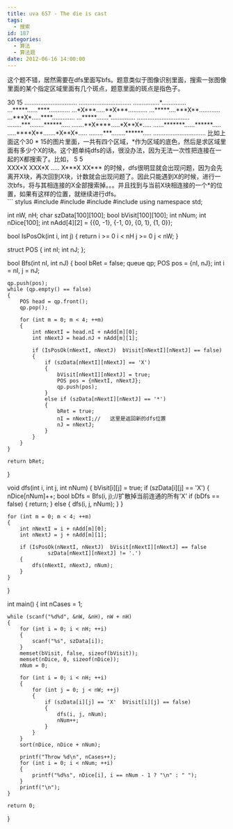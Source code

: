```yaml
---
title: uva 657 - The die is cast
tags:
  - 搜索
id: 187
categories:
  - 算法 
  - 算法题
date: 2012-06-16 14:00:00
---
```


这个题不错，居然需要在dfs里面写bfs。题意类似于图像识别里面，搜索一张图像里面的某个指定区域里面有几个斑点，题意里面的斑点是指色子。
<div>
30 15 
.............................. 
..............................
 ...............*.............. 
...*****......****............ 
...*X***.....**X***...........
 ...*****....***X**............
 ...***X*.....****.............
 ...*****.......*..............
 ..............................
 ........***........******.....
 .......**X****.....*X**X*.....
 ......*******......******..... 
.....****X**.......*X**X*..... 
........***........******..... 
..............................
比如上面这个30 * 15的图片里面，一共有四个区域，*作为区域的底色，然后是求区域里面有多少个X的块。这个题单纯dfs的话，很没办法，因为无法一次性把连接在一起的X都搜索了。比如，
5 5
<div>XXX*X
XXX*X
.....
X***X
XX***
的时候，dfs很明显就会出现问题，因为会先离开X块，再次回到X块，计数就会出现问题了。因此只能遇到X的时候，进行一次bfs，将与其相连接的X全部搜索掉。。。并且找到与当前X块相连接的一个*的位置，如果有这样的位置，就继续进行dfs。</div>
</div>
``` stylus
#include <stdio.h>
#include <string.h>
#include <algorithm>
#include <queue>
using namespace std;

int nW, nH;
char szData[100][100];
bool bVisit[100][100];
int nNum;
int nDice[100];
int nAdd[4][2] = {{0, -1}, {-1, 0}, {0, 1}, {1, 0}};

bool IsPosOk(int i, int j)
{
    return i >= 0  i < nH  j >= 0  j < nW;
}

struct POS
{
    int nI;
    int nJ;
};

bool Bfs(int nI, int nJ)
{
    bool bRet = false;
    queue<POS> qp;
    POS pos = {nI, nJ};
    int i = nI, j = nJ;

    qp.push(pos);
    while (qp.empty() == false)
    {
        POS head = qp.front();
        qp.pop();

        for (int m = 0; m < 4; ++m)
        {
            int nNextI = head.nI + nAdd[m][0];
            int nNextJ = head.nJ + nAdd[m][1];

            if (IsPosOk(nNextI, nNextJ)  bVisit[nNextI][nNextJ] == false)
            {
                if (szData[nNextI][nNextJ] == 'X')
                {
                    bVisit[nNextI][nNextJ] = true;
                    POS pos = {nNextI, nNextJ};
                    qp.push(pos);
                }
                else if (szData[nNextI][nNextJ] == '*')
                {
                    bRet = true;
                    nI = nNextI;//   这里是返回新的dfs位置
                    nJ = nNextJ;
                }
            }
        }
    }

    return bRet;
}

void dfs(int i, int j, int nNum)
{
    bVisit[i][j] = true;
    if (szData[i][j] == 'X')
    {
        nDice[nNum]++;
        bool bDfs = Bfs(i, j);//扩散掉当前连通的所有'X'
        if (bDfs == false)
        {
            return;
        }
        else
        {
            dfs(i, j, nNum);
        }
    }

    for (int m = 0; m < 4; ++m)
    {
        int nNextI = i + nAdd[m][0];
        int nNextJ = j + nAdd[m][1];

        if (IsPosOk(nNextI, nNextJ)  bVisit[nNextI][nNextJ] == false
                 szData[nNextI][nNextJ] != '.')
        {
            dfs(nNextI, nNextJ, nNum);
        }
    }
}

int main()
{
    int nCases = 1;

    while (scanf("%d%d", &nW, &nH), nW + nH)
    {
        for (int i = 0; i < nH; ++i)
        {
            scanf("%s", szData[i]);
        }
        memset(bVisit, false, sizeof(bVisit));
        memset(nDice, 0, sizeof(nDice));
        nNum = 0;

        for (int i = 0; i < nH; ++i)
        {
            for (int j = 0; j < nW; ++j)
            {
                if (szData[i][j] == 'X'  bVisit[i][j] == false)
                {
                    dfs(i, j, nNum);
                    nNum++;
                }
            }
        }
        sort(nDice, nDice + nNum);

        printf("Throw %d\n", nCases++);
        for (int i = 0; i < nNum; ++i)
        {
            printf("%d%s", nDice[i], i == nNum - 1 ? "\n" : " ");
        }
        printf("\n");
    }

    return 0;
}

```